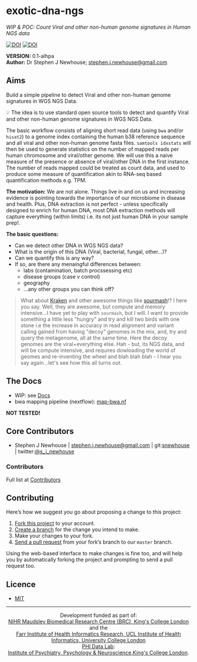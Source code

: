 # exotic-dna-ngs
_WIP & POC: Count Viral and other non-human genome signatures in Human NGS data_  

[![DOI](https://zenodo.org/badge/96406831.svg)](https://zenodo.org/badge/latestdoi/96406831) [![DOI](https://zenodo.org/badge/DOI/10.5281/zenodo.824201.svg)](https://doi.org/10.5281/zenodo.824201)

**VERSION:** 0.1-alhpa  
**Author:** Dr Stephen J Newhouse; stephen.j.newhouse@gmail.com

## Aims

Build a simple pipeline to detect Viral and other non-human genome signatures in WGS NGS Data.

:bulb: The idea is to use standard open source tools to detect and quantify Viral and other non-human genome signatures 
in WGS NGS Data.

The basic workflow consists of aligning short read data (using `bwa` and/or `hisat2`) to a genome index containing the 
human b38 reference sequence and all viral and other non-human genome fasta files. `samtools idxstats` will then be used 
to generate statistics on the number of mapped reads per human chromosome and viral/other genome. We will use this a 
naive measure of the presence or absence of viral/other DNA in the first instance. The number of reads mapped could be 
treated as count data, and used to produce some measure of quantification akin to RNA-seq based quantification methods 
e.g. TPM. 

**The motivation:** We are not alone. Things live in and on us and increasing evidence is pointing towards the importance of our microbiome 
in disease and health. Plus, DNA extraction is not perfect - unless specifically designed to enrich for human DNA, 
most DNA extraction methods will capture everything (within limits) i.e. its not just human DNA in your sample prep!.

**The basic questions:** 

- Can we detect other DNA in WGS NGS data?
- What is the origin of this DNA (Viral, bacterial, fungal, other...)?
- Can we quantify this is any way?
- If so, are there any menaingful differences between:
    - labs (contamination, batch procssessing etc)
    - disease groups (case v control)
    - geography
    - ...any other groups you can think off?
        

> What about [Kraken](https://ccb.jhu.edu/software/kraken/) and other awesome things like [sourmash](http://sourmash.readthedocs.io/)!? I here you say. Well, they are awesome, but compute and memory
intensive...I have yet to play with `sourmash`, but I will. I want to provide something a little less "hungry" and try and kill two birds with one stone i.e the increase in accuracy in read alignment and variant calling gained from having "decoy" genomes in the mix, and, try and query the metagenome, all at the same time. Here the decoy genomes are the viral+everything else. Hah - but, its NGS data, and will be compute intensive, and requires dowloading the world of geomes and re-inventing the wheel and blah blah blah - I hear you say again...let's see how this all turns out. 

## The Docs
- WIP: see [Docs](https://github.com/snewhouse/exotic-dna-ngs/tree/master/docs)  
- bwa mapping pipeline (nextflow): [map-bwa.nf](https://github.com/snewhouse/exotic-dna-ngs/blob/master/src/map-bwa.nf)  

**NOT TESTED!**


## Core Contributors

- Stephen J Newhouse | stephen.j.newhouse@gmail.com | git:[snewhouse](https://github.com/snewhouse) | twitter:[@s_j_newhouse](https://twitter.com/s_j_newhouse)

### Contributors

Full list at [Contributors](https://github.com/snewhouse/exotic-dna-ngs/blob/master/CONTRIBUTERS.md)


## Contributing

Here’s how we suggest you go about proposing a change to this project:

1. [Fork this project][fork] to your account.
2. [Create a branch][branch] for the change you intend to make.
3. Make your changes to your fork.
4. [Send a pull request][pr] from your fork’s branch to our `master` branch.

Using the web-based interface to make changes is fine too, and will help you
by automatically forking the project and prompting to send a pull request too.

[fork]: https://help.github.com/articles/fork-a-repo/
[branch]: https://help.github.com/articles/creating-and-deleting-branches-within-your-repository
[pr]: https://help.github.com/articles/using-pull-requests/


## Licence 
- [MIT](./LICENSE.txt)
******

<p align="center">
  Development funded as part of:</br>
  <a href="http://www.maudsleybrc.nihr.ac.uk/">NIHR Maudsley Biomedical Research Centre (BRC), King's College London</a> and the </br>  
    <a href="http://www.ucl.ac.uk/health-informatics/">Farr Institute of Health Informatics Research, UCL Institute of Health Informatics, University College London</a>
  </br>
  <a href="http://phidatalab.org/">PHI Data Lab</a>:</br>
  <a href="https://www.kcl.ac.uk/ioppn/index.aspx">Institute of Psychiatry, Psychology & Neuroscience,King's College London</a>.
</p>

